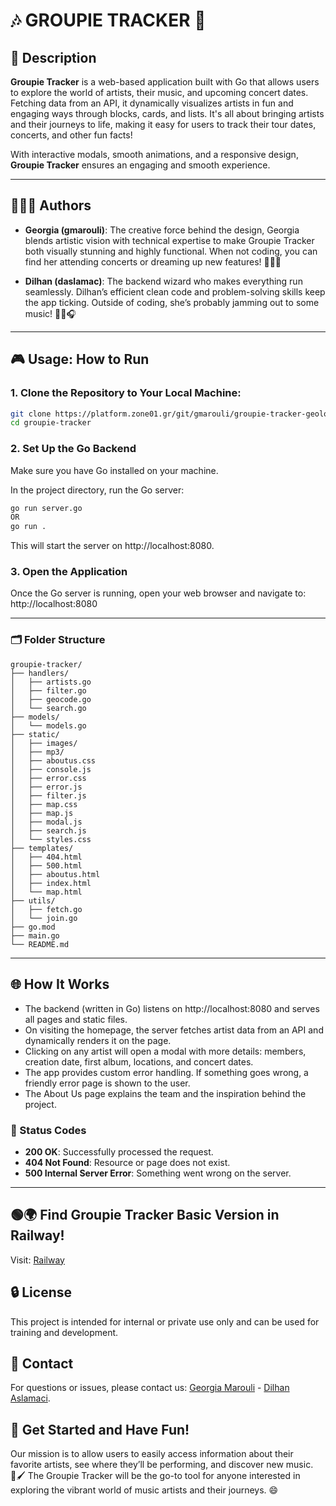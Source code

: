 # 🎶 GROUPIE TRACKER 🌟

## 📖 Description
**Groupie Tracker** is a web-based application built with Go that allows users to explore the world of artists, their music, and upcoming concert dates. Fetching data from an API, it dynamically visualizes artists in fun and engaging ways through blocks, cards, and lists. It's all about bringing artists and their journeys to life, making it easy for users to track their tour dates, concerts, and other fun facts!

With interactive modals, smooth animations, and a responsive design, **Groupie Tracker** ensures an engaging and smooth experience.

---

## 🧑‍🤝‍🧑 Authors

- **Georgia (gmarouli)**: The creative force behind the design, Georgia blends artistic vision with technical expertise to make Groupie Tracker both visually stunning and highly functional. When not coding, you can find her attending concerts or dreaming up new features! 👩🎨🎶

- **Dilhan (daslamac)**: The backend wizard who makes everything run seamlessly. Dilhan’s efficient clean code and problem-solving skills keep the app ticking. Outside of coding, she’s probably jamming out to some music! 🧑‍💻🎧

---

## 🎮 Usage: How to Run
### 1. Clone the Repository to Your Local Machine:
```bash
git clone https://platform.zone01.gr/git/gmarouli/groupie-tracker-geolocalization.git
cd groupie-tracker 
```

### 2. Set Up the Go Backend
Make sure you have Go installed on your machine.

In the project directory, run the Go server:
```bash
go run server.go
OR
go run .
```
This will start the server on http://localhost:8080.

### 3. Open the Application
Once the Go server is running, open your web browser and navigate to:  
http://localhost:8080  

---

### 🗂️ Folder Structure
```
groupie-tracker/
├── handlers/
│   ├── artists.go
│   ├── filter.go
│   ├── geocode.go
│   └── search.go
├── models/
│   └── models.go
├── static/
│   ├── images/
│   ├── mp3/
│   ├── aboutus.css
│   ├── console.js
│   ├── error.css
│   ├── error.js
│   ├── filter.js
│   ├── map.css
│   ├── map.js
│   ├── modal.js
│   ├── search.js
│   └── styles.css
├── templates/
│   ├── 404.html
│   ├── 500.html
│   ├── aboutus.html
│   ├── index.html
│   └── map.html
├── utils/
│   ├── fetch.go
│   └── join.go
├── go.mod
├── main.go
└── README.md

```
---

## 🌐 How It Works
- The backend (written in Go) listens on http://localhost:8080 and serves all pages and static files.
-  On visiting the homepage, the server fetches artist data from an API and dynamically renders it on the page.
- Clicking on any artist will open a modal with more details: members, creation date, first album, locations, and concert dates.
- The app provides custom error handling. If something goes wrong, a friendly error page is shown to the user.
- The About Us page explains the team and the inspiration behind the project.

### 🛑 Status Codes
- **200 OK**: Successfully processed the request.
- **404 Not Found**: Resource or page does not exist.
- **500 Internal Server Error**: Something went wrong on the server.

---

## 🟢🌍 Find Groupie Tracker Basic Version in Railway!
Visit: [Railway](https://groupie-tracker-basic-production.up.railway.app/)

## 🔒 License
This project is intended for internal or private use only and can be used for training and development.

## 📨 Contact
For questions or issues, please contact us:
[Georgia Marouli](https://discordapp.com/users/1277216244910522371) - [Dilhan Aslamaci](https://discordapp.com/users/1277217326256881736).

## 🎉 Get Started and Have Fun!
Our mission is to allow users to easily access information about their favorite artists, see where they’ll be performing, and discover new music. <br>
🌟🖌️ The Groupie Tracker will be the go-to tool for anyone interested in exploring the vibrant world of music artists and their journeys. 😄
